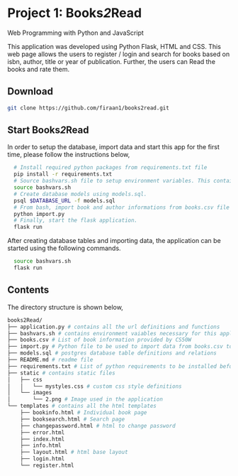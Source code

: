 # Project 1: **Books*2*Read**

Web Programming with Python and JavaScript

This application was developed using Python Flask, HTML and CSS.
This web page allows the users to register / login and search for books based on isbn, author, title or year of publication. Further, the users can Read the books and rate them.

## Download
``` bash
git clone https://github.com/firaan1/books2read.git
```
## Start **Books*2*Read**
In order to setup the database, import data and start this app for the first time, please follow the instructions below,
  ``` bash
    # Install required python packages from requirements.txt file
    pip install -r requirements.txt
    # Source bashvars.sh file to setup environment variables. This contains FLASK_APP, DATABASE_URL and bookread key variables.
    source bashvars.sh
    # Create database models using models.sql.
    psql $DATABASE_URL -f models.sql
    # From bash, import book and author informations from books.csv file into the database.
    python import.py
    # Finally, start the flask application.
    flask run
  ```
After creating database tables and importing data, the application can be started using the following commands.
  ``` bash
    source bashvars.sh
    flask run
  ```
## Contents
The directory structure is shown below,
``` bash
books2Read/
├── application.py # contains all the url definitions and functions
├── bashvars.sh # contains environment vaiables necessary for this application to run
├── books.csv # List of book information provided by CS50W
├── import.py # Python file to be used to import data from books.csv to postgres database
├── models.sql # postgres database table definitions and relations
├── README.md # readme file
├── requirements.txt # List of python requirements to be installed before running this application
├── static # contains static files
│   ├── css
│   │   └── mystyles.css # custom css style definitions
│   └── images
│       └── 2.png # Image used in the application
└── templates # contains all the html templates
    ├── bookinfo.html # Individual book page
    ├── booksearch.html # Search page
    ├── changepassword.html # html to change password
    ├── error.html
    ├── index.html
    ├── info.html
    ├── layout.html # html base layout
    ├── login.html
    └── register.html
```
